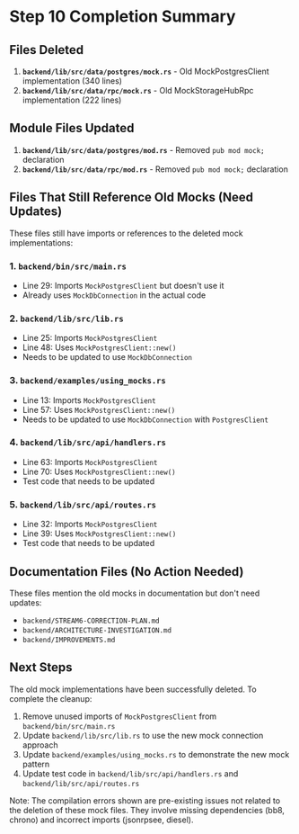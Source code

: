 # Step 10 Completion Summary

## Files Deleted

1. **`backend/lib/src/data/postgres/mock.rs`** - Old MockPostgresClient implementation (340 lines)
2. **`backend/lib/src/data/rpc/mock.rs`** - Old MockStorageHubRpc implementation (222 lines)

## Module Files Updated

1. **`backend/lib/src/data/postgres/mod.rs`** - Removed `pub mod mock;` declaration
2. **`backend/lib/src/data/rpc/mod.rs`** - Removed `pub mod mock;` declaration

## Files That Still Reference Old Mocks (Need Updates)

These files still have imports or references to the deleted mock implementations:

### 1. `backend/bin/src/main.rs`
- Line 29: Imports `MockPostgresClient` but doesn't use it
- Already uses `MockDbConnection` in the actual code

### 2. `backend/lib/src/lib.rs`
- Line 25: Imports `MockPostgresClient`
- Line 48: Uses `MockPostgresClient::new()`
- Needs to be updated to use `MockDbConnection`

### 3. `backend/examples/using_mocks.rs`
- Line 13: Imports `MockPostgresClient`
- Line 57: Uses `MockPostgresClient::new()`
- Needs to be updated to use `MockDbConnection` with `PostgresClient`

### 4. `backend/lib/src/api/handlers.rs`
- Line 63: Imports `MockPostgresClient`
- Line 70: Uses `MockPostgresClient::new()`
- Test code that needs to be updated

### 5. `backend/lib/src/api/routes.rs`
- Line 32: Imports `MockPostgresClient`
- Line 39: Uses `MockPostgresClient::new()`
- Test code that needs to be updated

## Documentation Files (No Action Needed)

These files mention the old mocks in documentation but don't need updates:
- `backend/STREAM6-CORRECTION-PLAN.md`
- `backend/ARCHITECTURE-INVESTIGATION.md`
- `backend/IMPROVEMENTS.md`

## Next Steps

The old mock implementations have been successfully deleted. To complete the cleanup:

1. Remove unused imports of `MockPostgresClient` from `backend/bin/src/main.rs`
2. Update `backend/lib/src/lib.rs` to use the new mock connection approach
3. Update `backend/examples/using_mocks.rs` to demonstrate the new mock pattern
4. Update test code in `backend/lib/src/api/handlers.rs` and `backend/lib/src/api/routes.rs`

Note: The compilation errors shown are pre-existing issues not related to the deletion of these mock files. They involve missing dependencies (bb8, chrono) and incorrect imports (jsonrpsee, diesel).
